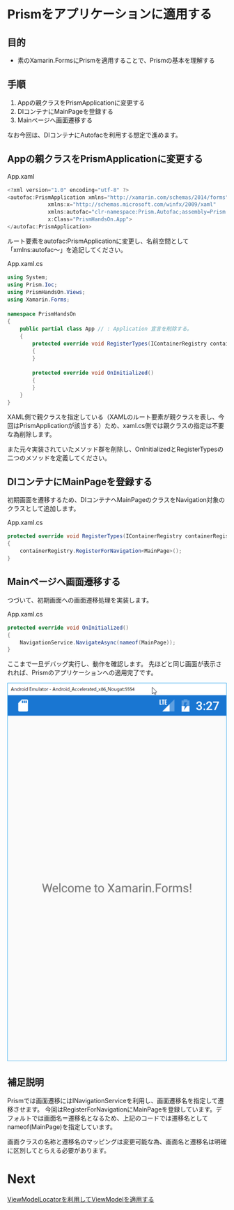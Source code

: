 # Prismをアプリケーションに適用する

## 目的  

* 素のXamarin.FormsにPrismを適用することで、Prismの基本を理解する

## 手順

1. Appの親クラスをPrismApplicationに変更する  
2. DIコンテナにMainPageを登録する  
3. Mainページへ画面遷移する  

なお今回は、DIコンテナにAutofacを利用する想定で進めます。  

## Appの親クラスをPrismApplicationに変更する  

App.xaml
```cs
<?xml version="1.0" encoding="utf-8" ?>
<autofac:PrismApplication xmlns="http://xamarin.com/schemas/2014/forms"
             xmlns:x="http://schemas.microsoft.com/winfx/2009/xaml"
             xmlns:autofac="clr-namespace:Prism.Autofac;assembly=Prism.Autofac.Forms"
             x:Class="PrismHandsOn.App">
</autofac:PrismApplication>
```

ルート要素をautofac:PrismApplicationに変更し、名前空間として「xmlns:autofac～」を追記してください。

App.xaml.cs
```cs
using System;
using Prism.Ioc;
using PrismHandsOn.Views;
using Xamarin.Forms;

namespace PrismHandsOn
{
    public partial class App // : Application 宣言を削除する。
    {
        protected override void RegisterTypes(IContainerRegistry containerRegistry)
        {
        }

        protected override void OnInitialized()
        {
        }
    }
}
```

XAML側で親クラスを指定している（XAMLのルート要素が親クラスを表し、今回はPrismApplicationが該当する）ため、xaml.cs側では親クラスの指定は不要な為削除します。

また元々実装されていたメソッド群を削除し、OnInitializedとRegisterTypesの二つのメソッドを定義してください。


## DIコンテナにMainPageを登録する  

初期画面を遷移するため、DIコンテナへMainPageのクラスをNavigation対象のクラスとして追加します。

App.xaml.cs
```cs
protected override void RegisterTypes(IContainerRegistry containerRegistry)
{
    containerRegistry.RegisterForNavigation<MainPage>();
}
```

## Mainページへ画面遷移する  

つづいて、初期画面への画面遷移処理を実装します。

App.xaml.cs
```cs
protected override void OnInitialized()
{
    NavigationService.NavigateAsync(nameof(MainPage));
}
```

ここまで一旦デバッグ実行し、動作を確認します。
先ほどと同じ画面が表示されれば、Prismのアプリケーションへの適用完了です。

![](assets/01-02.png)

## 補足説明

Prismでは画面遷移にはINavigationServiceを利用し、画面遷移名を指定して遷移させます。
今回はRegisterForNavigationにMainPageを登録しています。デフォルトでは画面名＝遷移名となるため、上記のコードでは遷移名としてnameof(MainPage)を指定しています。

画面クラスの名称と遷移名のマッピングは変更可能な為、画面名と遷移名は明確に区別してとらえる必要があります。


# Next

[ViewModelLocatorを利用してViewModelを適用する](03-ViewModelLocatorを利用してViewModelを適用する.md)
